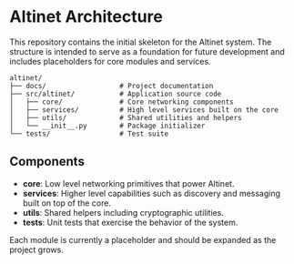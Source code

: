 # Altinet Architecture

This repository contains the initial skeleton for the Altinet system. The structure is intended to
serve as a foundation for future development and includes placeholders for core modules and
services.

```
altinet/
├── docs/                  # Project documentation
├── src/altinet/           # Application source code
│   ├── core/              # Core networking components
│   ├── services/          # High level services built on the core
│   ├── utils/             # Shared utilities and helpers
│   └── __init__.py        # Package initializer
└── tests/                 # Test suite
```

## Components

- **core**: Low level networking primitives that power Altinet.
- **services**: Higher level capabilities such as discovery and messaging built on top of the core.
- **utils**: Shared helpers including cryptographic utilities.
- **tests**: Unit tests that exercise the behavior of the system.

Each module is currently a placeholder and should be expanded as the project grows.
